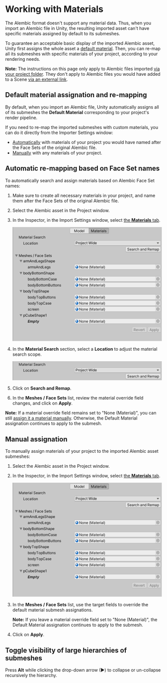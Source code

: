 # Working with Materials

The Alembic format doesn't support any material data. Thus, when you import an Alembic file in Unity, the resulting imported asset can't have specific materials assigned by default to its submeshes.

To guarantee an acceptable basic display of the imported Alembic asset, Unity first assigns the whole asset a [default material](#default-material-assignation-and-re-mapping). Then, you can re-map all its submeshes with specific materials of your project, according to your rendering needs.

**Note:** The instructions on this page only apply to Alembic files imported [via your project folder](import-file-local.md). They don't apply to Alembic files you would have added to a Scene [via an external link](import-file-external.md).


## Default material assignation and re-mapping

By default, when you import an Alembic file, Unity automatically assigns all of its submeshes the **Default Material** corresponding to your project's render pipeline.

If you need to re-map the imported submeshes with custom materials, you can do it directly from the Importer Settings window:
* [Automatically](#automatic-re-mapping-based-on-face-set-names) with materials of your project you would have named after the Face Sets of the original Alembic file.
* [Manually](#manual-assignation) with any materials of your project.


## Automatic re-mapping based on Face Set names

To automatically search and assign materials based on Alembic Face Set names:

1. Make sure to create all necessary materials in your project, and name them after the Face Sets of the original Alembic file.

2. Select the Alembic asset in the Project window.

3. In the Inspector, in the Import Settings window, select [the **Materials** tab](ref_Importer.md#materials).

   ![The Import Settings window (Materials tab)](images/abc_import_options_materials.png)

4. In the **Material Search** section, select a **Location** to adjust the material search scope.

   ![Material Search tool](images/abc_import_options_materials_search.png)

5. Click on **Search and Remap**.

6. In the **Meshes / Face Sets** list, review the material override field changes, and click on **Apply**.

**Note:** If a material override field remains set to "None (Material)", you can still [assign it a material manually](#manual-assignation). Otherwise, the Default Material assignation continues to apply to the submesh.


## Manual assignation

To manually assign materials of your project to the imported Alembic asset submeshes:

1. Select the Alembic asset in the Project window.

2. In the Inspector, in the Import Settings window, select [the **Materials** tab](ref_Importer.md#materials).

   ![The Import Settings window (Materials tab)](images/abc_import_options_materials.png)

3. In the **Meshes / Face Sets** list, use the target fields to override the default material submesh assignations.

   **Note:** If you leave a material override field set to "None (Material)", the Default Material assignation continues to apply to the submesh.

4. Click on **Apply**.

## Toggle visibility of large hierarchies of submeshes

Press **Alt** while clicking the drop-down arrow (►) to collapse or un-collapse recursively the hierarchy.
